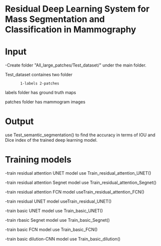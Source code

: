 # Residual Deep Learning System for Mass Segmentation and Classification in Mammography

# Input

-Create folder  "All_large_patches/Test_dataset/" under the main folder.

Test_dataset containes two folder

           1-labels 2-patches
           
labels folder has ground truth maps

patches folder has mammogram images


# Output

use Test_semantic_segmentation() to find the accuracy in terms of IOU and Dice index of the trained deep learning model.

# Training models

-train residual attention UNET model use Train_residual_attention_UNET()

-train residual attention Segnet model use Train_residual_attention_Segnet()

-train residual attention FCN model useTrain_residual_attention_FCN()

-train residual UNET model useTrain_residual_UNET()

-train basic UNET model use Train_basic_UNET()

-train rbasic Segnet model use  Train_basic_Segnet()

-train basic FCN model use Train_basic_FCN()

-train basic dilution-CNN model use Train_basic_dilution()

